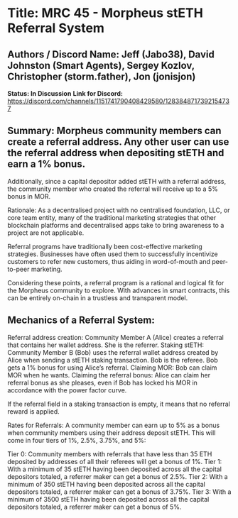 # Title: MRC 45 - Morpheus stETH Referral System

## Authors / Discord Name: Jeff (Jabo38), David Johnston (Smart Agents), Sergey Kozlov, Christopher (storm.father), Jon (jonisjon)

**Status: In Discussion**
**Link for Discord:** https://discord.com/channels/1151741790408429580/1283848717392154737 

## Summary: Morpheus community members can create a referral address. Any other user can use the referral address when depositing stETH and earn a 1% bonus.

Additionally, since a capital depositor added stETH with a referral address, the community member who created the referral will receive up to a 5% bonus in MOR.

Rationale: As a decentralised project with no centralised foundation, LLC, or core team entity, many of the traditional marketing strategies that other blockchain platforms and decentralised apps take to bring awareness to a project are not applicable.

Referral programs have traditionally been cost-effective marketing strategies. Businesses have often used them to successfully incentivize customers to refer new customers, thus aiding in word-of-mouth and peer-to-peer marketing.

Considering these points, a referral program is a rational and logical fit for the Morpheus community to explore. With advances in smart contracts, this can be entirely on-chain in a trustless and transparent model.  

## Mechanics of a Referral System:

Referral address creation: Community Member A (Alice) creates a referral that contains her wallet address. She is the referrer. 
Staking stETH: Community Member B (Bob) uses the referral wallet address created by Alice when sending a stETH staking transaction. Bob is the referee. Bob gets a 1% bonus for using Alice’s referral. 
Claiming MOR: Bob can claim MOR when he wants. 
Claiming the referral bonus: Alice can claim her referral bonus as she pleases, even if Bob has locked his MOR in accordance with the power factor curve.  

If the referral field in a staking transaction is empty, it means that no referral reward is applied.

Rates for Referrals: A community member can earn up to 5% as a bonus when community members using their address deposit stETH.  This will come in four tiers of 1%, 2.5%, 3.75%, and 5%:

Tier 0: Community members with referrals that have less than 35 ETH deposited by addresses of all their referees will get a bonus of 1%.
Tier 1: With a minimum of 35 stETH having been deposited across all the capital depositors totaled, a referrer maker can get a bonus of 2.5%.
Tier 2: With a minimum of 350 stETH having been deposited across all the capital depositors totaled, a referrer maker can get a bonus of 3.75%.
Tier 3: With a minimum of 3500 stETH having been deposited across all the capital depositors totaled, a referrer maker can get a bonus of 5%.
